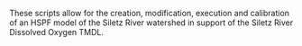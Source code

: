 These scripts allow for the creation, modification, execution and calibration of an HSPF model of the Siletz River watershed in support of the Siletz River Dissolved Oxygen TMDL. 
